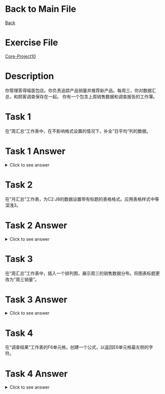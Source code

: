 # Back to Main File
[Back](../README.md)

# Exercise File
[Core-Project10](MOS-Excel2016-Core-Project10.xlsx)

# Description
你管理答得喵面包店。你负责追踪产品销量并推荐新产品。每周三，你对数据汇总，和顾客调查保存在一起。
你有一个包含上周销售数据和调查报告的工作簿。
# Task 1
在”周汇总“工作表中，在不影响格式设置的情况下，补全”日平均“列的数据。
# Task 1 Answer
<details>
  <summary>Click to see answer</summary>

![Task1_Answer](Excel2016-Core-Project10-Answer/P10-T1.gif)
</details>

# Task 2
在”月汇总“工作表，为C2:J8的数据设置带有标题的表格格式。应用表格样式中等深浅3。
# Task 2 Answer
<details>
  <summary>Click to see answer</summary>

![Task2_Answer](Excel2016-Core-Project10-Answer/P10-T2.gif)
</details>

# Task 3
在“周汇总”工作表中，插入一个排列图，展示周三的销售数据分布。将图表标题更改为“周三销量”。
# Task 3 Answer
<details>
  <summary>Click to see answer</summary>

![Task3_Answer](Excel2016-Core-Project10-Answer/P10-T3.gif)
</details>


# Task 4
在“调查结果”工作表的F6单元格，创建一个公式，以返回E6单元格最左侧的字符。
# Task 4 Answer
<details>
  <summary>Click to see answer</summary>

![Task4_Answer](Excel2016-Core-Project10-Answer/P10-T4.gif)
</details>
